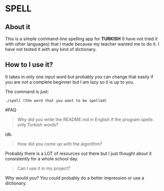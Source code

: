 # SPELL

## About it 

This is a simple command-line spelling app for **TURKISH** (I have not tried it with other languages) that I made because my teacher wanted me to do it. I have not tested it with any kind of dictionary.

## How to I use it? 

It takes in only one input word but probably you can change that easily if you are not a complete beginner but I am lazy so it is up to you.

The command is just:

```
./spell (the word that you want to be spelled)

```

#FAQ

>Why did you write the README.md in English if the program spells only Turkish words?

idk.

>How did you come up with the algorithm?

Probably there is a LOT of resources out there but I just thought about it consistently for a whole school day.

>Can I use it in my project?

Why would you? You could probably do a better impression or use a dictionary.
